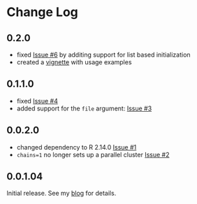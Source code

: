 # Change Log

## 0.2.0

 * fixed [Issue \#6](https://github.com/nathanvan/rstanmulticore/issues/6) by additing  support for list based initialization
 * created a [vignette](https://github.com/nathanvan/rstanmulticore/tree/master/inst/doc/rstanmulticore-examples.html) with usage examples

## 0.1.1.0

 * fixed [Issue \#4](https://github.com/nathanvan/rstanmulticore/issues/4)
 * added support for the `file` argument: [Issue \#3](https://github.com/nathanvan/rstanmulticore/issues/3)
 

## 0.0.2.0

 * changed dependency to R 2.14.0 [Issue \#1](https://github.com/nathanvan/rstanmulticore/issues/1)
 * `chains=1` no longer sets up a parallel cluster [Issue \#2](https://github.com/nathanvan/rstanmulticore/issues/2)
 
## 0.0.1.04

Initial release. See my [blog](http://www.stat.cmu.edu/~nmv/2015/05/01/rstanmulticore-a-cross-platform-r-package-to-automatically-run-rstan-mcmc-chains-in-parallel/) for details.